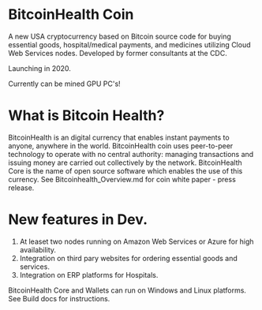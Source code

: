 # BitcoinHealth Coin
A new USA cryptocurrency based on Bitcoin source code for buying essential goods, hospital/medical payments, and medicines utilizing Cloud Web Services nodes.  Developed by former consultants at the CDC.

Launching in 2020.

Currently can be mined GPU PC's!

# What is Bitcoin Health?

BitcoinHealth is an digital currency that enables instant payments to anyone, anywhere in the world. BitcoinHealth coin uses peer-to-peer technology to operate with no central authority: managing transactions and issuing money are carried out collectively by the network. BitcoinHealth Core is the name of open source software which enables the use of this currency.
See Bitcoinhealth_Overview.md for coin white paper - press release.



# New features in Dev.

1.  At leaset two nodes running on Amazon Web Services or Azure for high availability.
2.  Integration on third pary websites for ordering essential goods and services. 
3.  Integration on ERP platforms for Hospitals.

BitcoinHealth Core and Wallets can run on Windows and Linux platforms. See Build docs for instructions.

